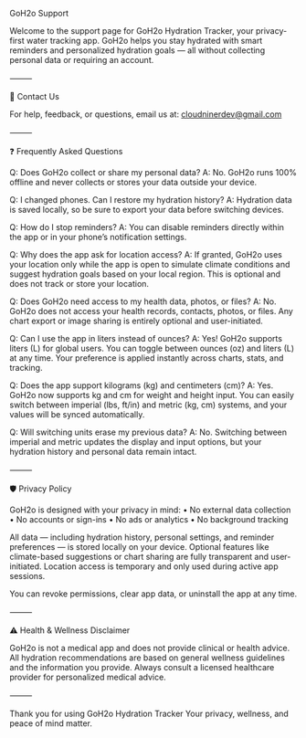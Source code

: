 GoH2o Support

Welcome to the support page for GoH2o Hydration Tracker, your privacy-first water tracking app.
GoH2o helps you stay hydrated with smart reminders and personalized hydration goals — all without collecting personal data or requiring an account.

⸻

📧 Contact Us

For help, feedback, or questions, email us at:
cloudninerdev@gmail.com

⸻

❓ Frequently Asked Questions

Q: Does GoH2o collect or share my personal data?
A: No. GoH2o runs 100% offline and never collects or stores your data outside your device.

Q: I changed phones. Can I restore my hydration history?
A: Hydration data is saved locally, so be sure to export your data before switching devices.

Q: How do I stop reminders?
A: You can disable reminders directly within the app or in your phone’s notification settings.

Q: Why does the app ask for location access?
A: If granted, GoH2o uses your location only while the app is open to simulate climate conditions and suggest hydration goals based on your local region. This is optional and does not track or store your location.

Q: Does GoH2o need access to my health data, photos, or files?
A: No. GoH2o does not access your health records, contacts, photos, or files. Any chart export or image sharing is entirely optional and user-initiated.

Q: Can I use the app in liters instead of ounces?
A: Yes! GoH2o supports liters (L) for global users. You can toggle between ounces (oz) and liters (L) at any time. Your preference is applied instantly across charts, stats, and tracking.

Q: Does the app support kilograms (kg) and centimeters (cm)?
A: Yes. GoH2o now supports kg and cm for weight and height input. You can easily switch between imperial (lbs, ft/in) and metric (kg, cm) systems, and your values will be synced automatically.

Q: Will switching units erase my previous data?
A: No. Switching between imperial and metric updates the display and input options, but your hydration history and personal data remain intact.

⸻

🛡️ Privacy Policy

GoH2o is designed with your privacy in mind:
	•	No external data collection
	•	No accounts or sign-ins
	•	No ads or analytics
	•	No background tracking

All data — including hydration history, personal settings, and reminder preferences — is stored locally on your device. Optional features like climate-based suggestions or chart sharing are fully transparent and user-initiated. Location access is temporary and only used during active app sessions.

You can revoke permissions, clear app data, or uninstall the app at any time.

⸻

⚠️ Health & Wellness Disclaimer

GoH2o is not a medical app and does not provide clinical or health advice. All hydration recommendations are based on general wellness guidelines and the information you provide. Always consult a licensed healthcare provider for personalized medical advice.

⸻

Thank you for using GoH2o Hydration Tracker
Your privacy, wellness, and peace of mind matter.